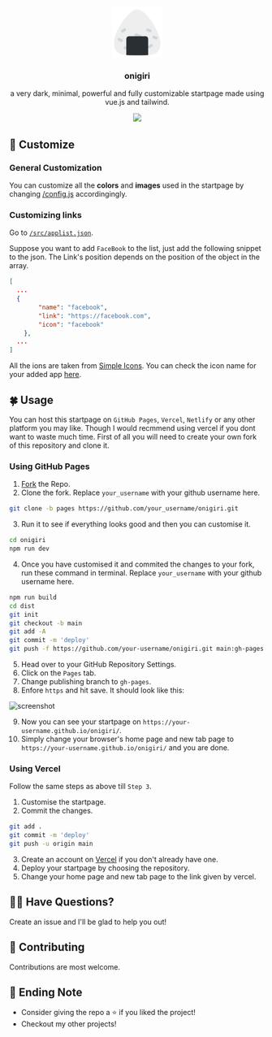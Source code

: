 <div align="center">
  <img src="/public/favicon.png" width="100px" height="100px">
  <h3>onigiri</h3>
  <p>a very dark, minimal, powerful and fully customizable startpage made using vue.js and tailwind.</p>
  <img src="https://i.imgur.com/46kgWXu.png" />
</div>

## 🍙 Customize
### General Customization
You can customize all the **colors** and **images** used in the startpage by changing [/config.js](/config.js) accordingingly.

### Customizing links
Go to [`/src/applist.json`](/src/applist.json).

Suppose you want to add `FaceBook` to the list, just add the following snippet to the json. The  Link's position depends on the position of the object in the array.
```json
[
  ...
  {
        "name": "facebook",
        "link": "https://facebook.com",
        "icon": "facebook"
    },
  ...
]
```

All the ions are taken from [Simple Icons](https://simpleicons.org/s). You can check the icon name for your added app [here](https://github.com/simple-icons/simple-icons/blob/develop/slugs.md).

## 🍀 Usage
You can host this startpage on `GitHub Pages`, `Vercel`, `Netlify` or any other platform you may like. Though I would recmmend using vercel if you dont want to waste much time. First of all you will need to create your own fork of this repository and clone it.

### Using GitHub Pages
1. [Fork](https://github.com/asheeeshh/onigiri/fork) the Repo.
2. Clone the fork. Replace `your_username` with your github username here.
```bash
git clone -b pages https://github.com/your_username/onigiri.git
```
3. Run it to see if everything looks good and then you can customise it.
```bash
cd onigiri
npm run dev
```
4. Once you have customised it and commited the changes to your fork, run these command in terminal. Replace `your_username` with your github username here.
```bash
npm run build
cd dist
git init
git checkout -b main
git add -A
git commit -m 'deploy'
git push -f https://github.com/your-username/onigiri.git main:gh-pages
```
5. Head over to your GitHub Repository Settings.
6. Click on the `Pages` tab.
7. Change publishing branch to `gh-pages`.
8. Enfore `https` and hit save. It should look like this:

![screenshot](https://i.imgur.com/y6xngsY.png)

9. Now you can see your startpage on `https://your-username.github.io/onigiri/`.
10. Simply change your browser's home page and new tab page to `https://your-username.github.io/onigiri/` and you are done.

### Using Vercel
Follow the same steps as above till `Step 3`.

1. Customise the startpage.
2. Commit the changes.
```bash
git add .
git commit -m 'deploy'
git push -u origin main
```
3. Create an account on [Vercel](https://vercel.com/) if you don't already have one.
4. Deploy your startpage by choosing the repository.
5. Change your home page and new tab page to the link given by vercel.

## 🙋‍♂️ Have Questions?
Create an issue and I'll be glad to help you out!

## 🎐 Contributing
Contributions are most welcome.

## 💜 Ending Note
- Consider giving the repo a ⭐ if you liked the project!
- Checkout my other projects!
